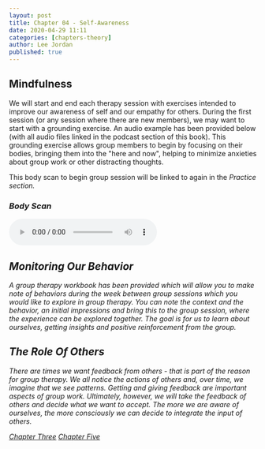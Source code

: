```yaml
---
layout: post
title: Chapter 04 - Self-Awareness
date: 2020-04-29 11:11
categories: [chapters-theory]
author: Lee Jordan
published: true
---
```


<h2>Mindfulness</h2>

We will start and end each therapy session with exercises intended to improve our awareness of self and our empathy for others. During the first session (or any session where there are new members), we may want to start with a grounding exercise. An audio example has been provided below (with all audio files linked in the podcast section of this book). This grounding exercise allows group members to begin by focusing on their bodies, bringing them into the "here and now", helping to minimize anxieties about group work or other distracting thoughts.

This body scan to begin group session will be linked to again in the <i>Practice<i> section.

<h3>Body Scan</h3>

<audio controls>
  <source src="horse.ogg" type="audio/ogg">
  <source src="horse.mp3" type="audio/mpeg">
Your browser does not support the audio element.
</audio>

<h2>Monitoring Our Behavior</h2>

A group therapy workbook has been provided which will allow you to make note of behaviors during the week between group sessions which you would like to explore in group therapy. You can note the context and the behavior, an initial impressions and bring this to the group session, where the experience can be explored together. The goal is for us to learn about ourselves, getting insights and positive reinforcement from the group.

<h2>The Role Of Others</h2>

There are times we want feedback from others - that is part of the reason for group therapy. We all notice the actions of others and, over time, we imagine that we see patterns. Getting and giving feedback are important aspects of group work. Ultimately, however, we will take the feedback of others and decide what we want to accept. The more we are aware of ourselves, the more consciously we can decide to integrate the input of others.



<div class="pagination">
    <a class="pagination-item older" href="https://therapy.geraldleejordan.com/chapter-03/">Chapter Three</a>
      <a class="pagination-item newer" href="https://therapy.geraldleejordan.com/chapter-05/">Chapter Five</a>
</div>
